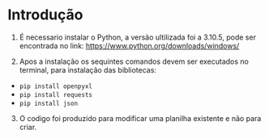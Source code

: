 # Introdução

1. É necessario instalar o Python, a versão ultilizada foi a 3.10.5, pode ser encontrada no link: https://www.python.org/downloads/windows/

2. Apos a instalação os sequintes comandos devem ser executados no terminal, para instalação das bibliotecas:

- <code>pip install openpyxl</code>
- <code>pip install requests</code>
- <code>pip install json</code>

3. O codigo foi produzido para modificar uma planilha existente e não para criar.
